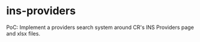 # ins-providers
PoC: Implement a providers search system around CR's INS Providers page and xlsx files.
